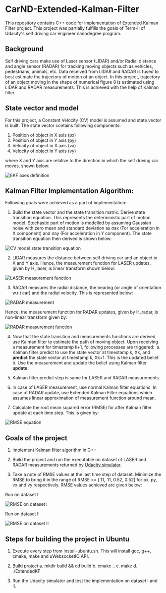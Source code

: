 # CarND-Extended-Kalman-Filter

This repository contains C++ code for implementation of Extended Kalman Filter project. This project was partially fulfills the goals of Term-II of Udacity's self driving car engineer nanodegree program.

## Background

Self driving cars make use of Laser sensor (LIDAR) and/or Radial distance and angle sensor (RADAR) for tracking moving objects such as vehicles, pedestrians, animals, etc. Data received from LIDAR and RADAR is fused to best estimate the trajectory of motion of an object. In this project, trajectory of an object moving in the shape of numerical figure 8 is estimated using LIDAR and RADAR measurements. This is achieved with the help of Kalman filter.

## State vector and model

For this project, a Constant Velocity (CV) model is assumed and state vector is built. The state vector contains following components:

1. Position of object in X axis (px)
2. Position of object in Y axis (py)
3. Velocity of object in X axis (vx)
4. Velocity of object in Y axis (vy)

where X and Y axis are relative to the direction in which the self driving car moves, shown below:

![EKF axes definition](https://raw.githubusercontent.com/sohonisaurabh/CarND-Extended-Kalman-Filter/master/image-resources/EKF_axes_definition.png)


## Kalman Filter Implementation Algorithm:

Following goals were achieved as a part of implementation:

1. Build the state vector and the state transition matrix. Derive state transition equation. This represents the deterministic part of motion model. Stochastic part of motion is modelled by assuming Gaussian noise with zero mean and standard deviation as σax (For acceleration in X component) and σay (For acceleration in Y component). The state transition equation then derived is shown below:

![CV model state transition equation](https://raw.githubusercontent.com/sohonisaurabh/CarND-Extended-Kalman-Filter/master/image-resources/CV_state-transition-equation.png)

2. LIDAR measures the distance between self driving car and an object in X and Y axis. Hence, the measurement function for LASER updates, given by H_laser, is linear transform shown below:

![LASER measurement function](https://raw.githubusercontent.com/sohonisaurabh/CarND-Extended-Kalman-Filter/master/image-resources/H_laser.png)

3. RADAR measures the radial distance, the bearing (or angle of orientation w.r.t car) and the radial velocity. This is represented below:

![RADAR measurement](https://raw.githubusercontent.com/sohonisaurabh/CarND-Extended-Kalman-Filter/master/image-resources/radar_measurement.png)

Hence, the measurement function for RADAR updates, given by H_radar, is non-linear transform given by:

![RADAR measurement function](https://raw.githubusercontent.com/sohonisaurabh/CarND-Extended-Kalman-Filter/master/image-resources/H_radar.png)

4. Now that the state transition and measurements functions are derived, use Kalman filter to estimate the path of moving object. Upon receiving a measurement for timestamp k+1, following processes are triggered:
  a. Kalman filter predict to use the state vector at timestamp k, Xk, and **predict** the state vector at timestamp k, Xk+1. This is the updated belief.
  b. Use the measurement and update the belief using Kalman filter **update**.
  
5. Kalman filter predict step is same for LASER and RADAR measurements.

6. In case of LASER measurement, use normal Kalman filter equations. In case of RADAR update, use Extended Kalman Filter equations which assumes linear approximation of measurement function around mean.

7. Calculate the root mean squared error (RMSE) for after Kalman filter update at each time step. This is given by:

![RMSE equation](https://raw.githubusercontent.com/sohonisaurabh/CarND-Extended-Kalman-Filter/master/image-resources/rmse.png)


## Goals of the project

1. Implement Kalman filter algorithm in C++

2. Build the project and run the executable on dataset of LASER and RADAR measurements returned by [Udacity simulator](https://github.com/udacity/self-driving-car-sim/releases).

3. Take a note of RMSE values at the last time step of dataset. Minimize the RMSE to bring it in the range of RMSE <= [.11, .11, 0.52, 0.52] for px, py, vx and vy respectively. RMSE values achieved are given below:

Run on dataset I

![RMSE on dataset I](https://raw.githubusercontent.com/sohonisaurabh/CarND-Extended-Kalman-Filter/master/image-resources/EKF_dataset_1_result.PNG)

Run on dataset II

![RMSE on dataset II](https://raw.githubusercontent.com/sohonisaurabh/CarND-Extended-Kalman-Filter/master/image-resources/EKF_dataset_2_result.PNG)


## Steps for building the project in Ubuntu

1. Execute every step from install-ubuntu.sh. This will install gcc, g++, cmake, make and uWebsocketIO API.

2. Build project
  a. mkdir build && cd build
  b. cmake ..
  c. make
  d. ./ExtendedKF

3. Run the Udacity simulator and test the implementation on dataset I and II.
